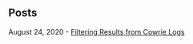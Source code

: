 ## Posts

August 24, 2020 - [Filtering Results from Cowrie Logs](https://noelpat.github.io/Filtering-commands-from-cowrie-logs.html)
